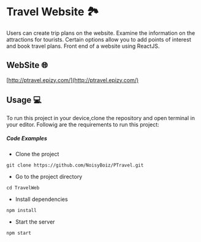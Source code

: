 # Travel Website :national_park:

Users can create trip plans on the website. Examine the information on the attractions for tourists. Certain options allow you to add points of interest and book travel plans. Front end of a website using ReactJS.

## WebSite :globe_with_meridians:

[http://ptravel.epizy.com/](http://ptravel.epizy.com/)

## Usage :computer:
To run this project in your device,clone the repository and open terminal in your editor. Followig are the requirements to run this project:

##### Code Examples
- Clone the project
```
git clone https://github.com/NoisyBoiz/PTravel.git
```
- Go to the project directory
```
cd TravelWeb 
```
- Install dependencies
```
npm install 
```
- Start the server
```
npm start
```
